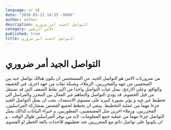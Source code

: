 ```yaml
---
language: ar_AE
date: "2016-03-21 14:35 -0600"
author: author
description: التواصل الجيد أمر ضروري
category: الأمن الرقمي
published: true
title: التواصل الجيد أمر ضروري
---
```



# التواصل الجيد أمر ضروري

من ضروريات اﻻمن هو التواصل الجيد. من المستحسن ان يكون هنالك تواصل جيد بين الصحفيين من جهه والمحرريين، الزملاء، وشبكة ثقات من جهه اخرى. في الحقيقه والواقع، وعلى اﻻرجح، يمثل غياب التواصل واحدا من اكبر نقاط الضعف التي قد تستغل من قبل الخصوم.  قد يؤدي التواصل والتفاهم غير الفعال بين المحرر والمراسل الى تخطيط غير جيد و يؤثر بصوره كبيره على مستوى اﻻستعداد. يجب ان يمثل التواصل الجيد جزءا مهمأ من عملية التخطيط. ينبغي ان يخطط لجميع القصص بمشاركة المراسليين، المحرريين، وزملاء اخرين مثل المصمميين، المطوريين، و خبراء البيانات.كذالك يمثل التواصل جزءا مهمأ من عملية جمع المعلومات. ﻻبد من توفر المراسلين طوال الوقت ، و ان يكونوا على تواصل دائم مع المحرريين عند تغطيتهم للاحداث بالغة الخطر او القصوى